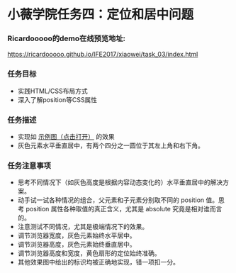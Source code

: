# 小薇学院任务四：定位和居中问题
### Ricardooooo的demo在线预览地址:
https://ricardooooo.github.io/IFE2017/xiaowei/task_03/index.html

### 任务目标
* 实践HTML/CSS布局方式
* 深入了解position等CSS属性

### 任务描述
* 实现如 [示例图（点击打开）](http://7xrp04.com1.z0.glb.clouddn.com/task_1_4_1.png) 的效果
* 灰色元素水平垂直居中，有两个四分之一圆位于其左上角和右下角。

### 任务注意事项
* 思考不同情况下（如灰色高度是根据内容动态变化的）水平垂直居中的解决方案。
* 动手试一试各种情况的组合，父元素和子元素分别取不同的 position 值。思考 position 属性各种取值的真正含义，尤其是 absolute 究竟是相对谁而言的。
* 注意测试不同情况，尤其是极端情况下的效果。
* 调节浏览器宽度，灰色元素始终水平居中。
* 调节浏览器高度，灰色元素始终垂直居中。
* 调节浏览器高度和宽度，黄色扇形的定位始终准确。
* 其他效果图中给出的标识均被正确地实现，错一项扣一分。
